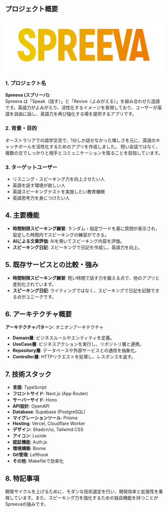 ## プロジェクト概要
![Spreeva Icon](public/spreeva-icon.png)

### 1. プロジェクト名
**Spreeva (スプリーバ)**:  
Spreeva は「Speak（話す）」と「Revive（よみがえる）」を組み合わせた造語です。英語力がよみがえり、活性化するイメージを表現しており、ユーザーが英語を自由に話し、英語力を再び強化する場を提供するアプリです。

### 2. 背景・目的
オーストラリアでの語学交流で、1分しか話せなかった悔しさを元に、英語のキャッチボールを活性化するためのアプリを作成しました。
短い会話ではなく、複数の文でしっかりと相手とコミュニケーションを取ることを目指しています。

### 3. ターゲットユーザー
- リスニング・スピーキング力を向上させたい人
- 英語を話す環境が欲しい人
- 英語スピーキングテストを実施したい教育機関
- 英語思考力を身につけたい人

## 4. 主要機能

- **時間制限スピーキング練習**: ランダム・指定ワードを基に質問が表示され、設定した時間内でスピーキングの練習ができる。
- **AIによる文章評価**: AIを用いてスピーキング内容を評価。
- **スピーキング日記**: スピーキングで日記を作成し、英語力を向上。

## 5. 既存サービスとの比較・強み

- **時間制限スピーキング練習**: 短い時間で話す力を鍛える点で、他のアプリと差別化されています。
- **スピーキング日記**: ライティングではなく、スピーキングで日記を記録できる点がユニークです。

## 6. アーキテクチャ概要

**アーキテクチャパターン**: オニオンアーキテクチャ  
- **Domain層**: ビジネスルールやエンティティを定義。  
- **UseCase層**: ビジネスアクションを実行し、リポジトリ層と連携。  
- **Repository層**: データベースや外部サービスとの通信を抽象化。  
- **Controller層**: HTTPリクエストを処理し、レスポンスを返す。

## 7. 技術スタック

- **言語**: TypeScript
- **フロントサイド**: Next.js (App Router)
- **サーバーサイド**: Hono
- **API設計**: OpenAPI
- **Database**: Supabase (PostgreSQL)
- **マイグレーションツール**: Prisma
- **Hosting**: Vercel, Cloudflare Worker
- **デザイン**: Shadcn/ui, Tailwind CSS
- **アイコン**: Lucide
- **認証機能**: Auth.js
- **環境構築**: Biome
- **Git管理**: Lefthook
- **その他**: Makefileで効率化

## 8. 特記事項

開発サイクルを上げるために、モダンな技術選定を行い、開発効率と拡張性を重視しています。また、スピーキング力を強化するための独自機能を持つことがSpreevaの強みです。
